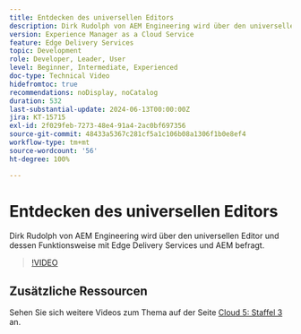 ```yaml
---
title: Entdecken des universellen Editors
description: Dirk Rudolph von AEM Engineering wird über den universellen Editor und Edge Delivery Services befragt.
version: Experience Manager as a Cloud Service
feature: Edge Delivery Services
topic: Development
role: Developer, Leader, User
level: Beginner, Intermediate, Experienced
doc-type: Technical Video
hidefromtoc: true
recommendations: noDisplay, noCatalog
duration: 532
last-substantial-update: 2024-06-13T00:00:00Z
jira: KT-15715
exl-id: 2f029feb-7273-48e4-91a4-2ac0bf697356
source-git-commit: 48433a5367c281cf5a1c106b08a1306f1b0e8ef4
workflow-type: tm+mt
source-wordcount: '56'
ht-degree: 100%

---
```


# Entdecken des universellen Editors

Dirk Rudolph von AEM Engineering wird über den universellen Editor und dessen Funktionsweise mit Edge Delivery Services und AEM befragt.

>[!VIDEO](https://video.tv.adobe.com/v/3429656/?learn=on)

## Zusätzliche Ressourcen

Sehen Sie sich weitere Videos zum Thema auf der Seite [Cloud 5: Staffel 3](../cloud5-season-3.md) an.
